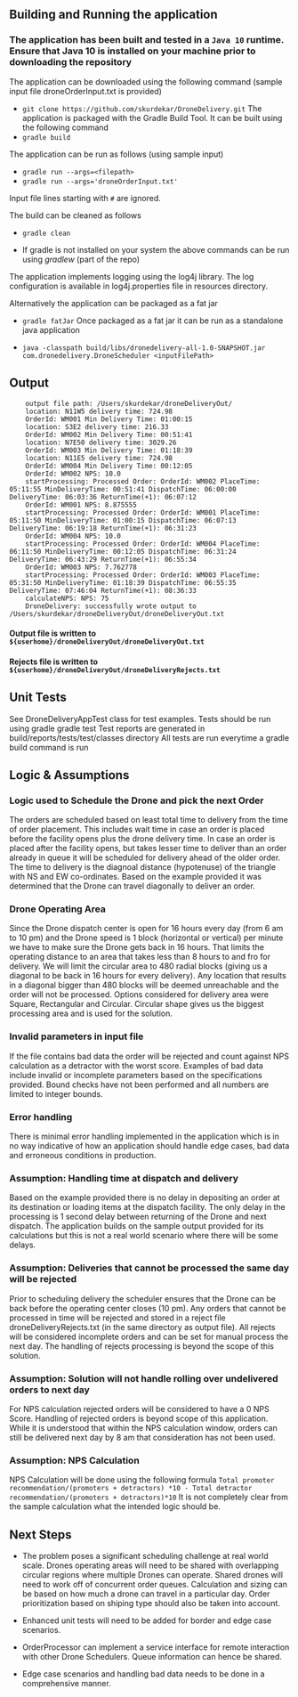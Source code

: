 
## Building and Running the application

### The application has been built and tested in a `Java 10` runtime. Ensure that Java 10 is installed on your machine prior to downloading the repository

The application can be downloaded using the following command (sample input file droneOrderInput.txt is provided)

- `git clone https://github.com/skurdekar/DroneDelivery.git`
The application is packaged with the Gradle Build Tool. It can be built using the following command
- `gradle build`

The application can be run as follows (using sample input)
- `gradle run --args=<filepath>`
- `gradle run --args='droneOrderInput.txt'`

Input file lines starting with `#` are ignored.

The build can be cleaned as follows
- `gradle clean`

* If gradle is not installed on your system the above commands can be run using *gradlew* (part of the repo)

The application implements logging using the log4j library. The log configuration is available in log4j.properties file in resources directory.

Alternatively the application can be packaged as a fat jar

- `gradle fatJar`
Once packaged as a fat jar it can be run as a standalone java application

- `java -classpath build/libs/dronedelivery-all-1.0-SNAPSHOT.jar com.dronedelivery.DroneScheduler <inputFilePath>`

## Output
```
    output file path: /Users/skurdekar/droneDeliveryOut/
    location: N11W5 delivery time: 724.98
    OrderId: WM001 Min Delivery Time: 01:00:15
    location: S3E2 delivery time: 216.33
    OrderId: WM002 Min Delivery Time: 00:51:41
    location: N7E50 delivery time: 3029.26
    OrderId: WM003 Min Delivery Time: 01:18:39
    location: N11E5 delivery time: 724.98
    OrderId: WM004 Min Delivery Time: 00:12:05
    OrderId: WM002 NPS: 10.0
    startProcessing: Processed Order: OrderId: WM002 PlaceTime: 05:11:55 MinDeliveryTime: 00:51:41 DispatchTime: 06:00:00 DeliveryTime: 06:03:36 ReturnTime(+1): 06:07:12
    OrderId: WM001 NPS: 8.875555
    startProcessing: Processed Order: OrderId: WM001 PlaceTime: 05:11:50 MinDeliveryTime: 01:00:15 DispatchTime: 06:07:13 DeliveryTime: 06:19:18 ReturnTime(+1): 06:31:23
    OrderId: WM004 NPS: 10.0
    startProcessing: Processed Order: OrderId: WM004 PlaceTime: 06:11:50 MinDeliveryTime: 00:12:05 DispatchTime: 06:31:24 DeliveryTime: 06:43:29 ReturnTime(+1): 06:55:34
    OrderId: WM003 NPS: 7.762778
    startProcessing: Processed Order: OrderId: WM003 PlaceTime: 05:31:50 MinDeliveryTime: 01:18:39 DispatchTime: 06:55:35 DeliveryTime: 07:46:04 ReturnTime(+1): 08:36:33
    calculateNPS: NPS: 75
    DroneDelivery: successfully wrote output to /Users/skurdekar/droneDeliveryOut/droneDeliveryOut.txt
```
#### Output file is written to `${userhome}/droneDeliveryOut/droneDeliveryOut.txt`

#### Rejects file is written to `${userhome}/droneDeliveryOut/droneDeliveryRejects.txt`

## Unit Tests

See DroneDeliveryAppTest class for test examples. 
Tests should be run using gradle
gradle test Test reports are generated in build/reports/tests/test/classes directory
All tests are run everytime a gradle build command is run

## Logic & Assumptions

### Logic used to Schedule the Drone and pick the next Order
The orders are scheduled based on least total time to delivery from the time of order placement. This includes wait time in case an order is placed before the facility opens plus the drone delivery time. In case an order is placed after the facility opens, but takes lesser time to deliver than an order already in queue it will be scheduled for delivery ahead of the older order. The time to delivery is the diagnoal distance (hypotenuse) of the triangle with NS and EW co-ordinates. Based on the example provided it was determined that the Drone can travel diagonally to deliver an order.

### Drone Operating Area
Since the Drone dispatch center is open for 16 hours every day (from 6 am to 10 pm) and the Drone speed is 1 block (horizontal or vertical) per minute we have to make sure the Drone gets back in 16 hours. That limits the operating distance to an area that takes less than 8 hours to and fro for delivery. We will limit the circular area to 480 radial blocks (giving us a diagonal to be back in 16 hours for every delivery). Any location that results in a diagonal bigger than 480 blocks will be deemed unreachable and the order will not be processed. Options considered for delivery area were Square, Rectangular and Circular. Circular shape gives us the biggest processing area and is used for the solution.

### Invalid parameters in input file
If the file contains bad data the order will be rejected and count against NPS calculation as a detractor with the worst score. Examples of bad data include invalid or incomplete parameters based on the specifications provided. Bound checks have not been performed and all numbers are limited to integer bounds.

### Error handling
There is minimal error handling implemented in the application which is in no way indicative of how an application should handle edge cases, bad data and erroneous conditions in production. 

### Assumption: Handling time at dispatch and delivery
Based on the example provided there is no delay in  depositing an order at its destination or loading items at the dispatch facility. The only delay in the processing is 1 second delay between returning of the Drone and next dispatch. The application builds on the sample output provided for its calculations but this is not a real world scenario where there will be some delays.

### Assumption: Deliveries that cannot be processed the same day will be rejected
Prior to scheduling delivery the scheduler ensures that the Drone can be back before the operating center closes (10 pm). Any orders that cannot be processed in time will be rejected and stored in a reject file droneDeliveryRejects.txt (in the same directory as output file). All rejects will be considered incomplete orders and can be set for manual process the next day. The handling of rejects processing is beyond the scope of this solution.

### Assumption: Solution will not handle rolling over undelivered orders to next day
For NPS calculation rejected orders will be considered to have a 0 NPS Score. Handling of rejected orders is beyond scope of this application. While it is understood that within the NPS calculation window, orders can still be delivered next day by 8 am that consideration has not been used.

### Assumption: NPS Calculation
NPS Calculation will be done using the following formula
`Total promoter recommendation/(promoters + detractors) *10 - Total detractor recommendation/(promoters + detractors)*10`
It is not completely clear from the sample calculation what the intended logic should be.

## Next Steps

- The problem poses a significant scheduling challenge at real world scale. Drones operating areas will need to be shared with  overlapping circular regions where multiple Drones can operate. Shared drones will need to work off of concurrent order queues. Calculation and sizing can be based on how much a drone can travel in a particular day. Order prioritization based on shiping type should also be taken into account.

- Enhanced unit tests will need to be added for border and edge case scenarios.

- OrderProcessor can implement a service interface for remote interaction with other Drone Schedulers. Queue information can hence be shared.

- Edge case scenarios and handling bad data needs to be done in a comprehensive manner.
